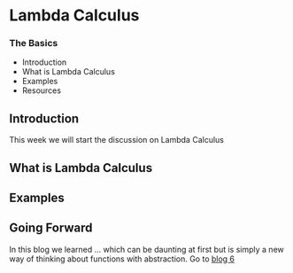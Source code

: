 # Lambda Calculus
###  The Basics

* Introduction
* What is Lambda Calculus
* Examples
* Resources

## Introduction

This week we will start the discussion on Lambda Calculus

## What is Lambda Calculus

## Examples


## Going Forward
In this blog we learned ... which can be daunting at first but is simply a new way of thinking about functions with abstraction. Go to [blog 6](Blog6.md) 